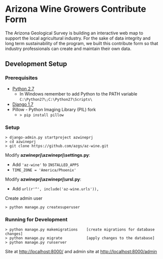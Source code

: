 # Arizona Wine Growers Contribute Form

The Arizona Geological Survey is building an interactive web map to support the local agricultural industry. For the sake of data integrity and long term sustainability of the program, we built this contribute form so that industry professionals can create and maintain their own data.

## Development Setup

### Prerequisites

- [Python 2.7](www.python.org)
  - In Windows remember to add Python to the PATH variable `C:\Python27\;C:\Python27\Scripts\`
- [Django 1.7](https://www.djangoproject.com/)
- Pillow - Python Imaging Library (PIL) fork
  - `> pip install pillow`
  
### Setup

```
> django-admin.py startproject azwineprj
> cd azwineprj
> git clone https://github.com/azgs/az-wine.git
```

Modify **azwineprj\azwineprj\settings.py**:
 - Add `'az-wine'` to `INSTALLED_APPS`
 - `TIME_ZONE = 'America/Phoenix'`

Modify **azwineprj\azwineprj\ursl.py**:
 - Add `url(r'^', include('az-wine.urls')),`

Create admin user

`> python manage.py createsuperuser`

### Running for Development

```
> python manage.py makemigrations    [create migrations for database changes]
> python manage.py migrate           [apply changes to the database]
> python manage.py runserver
```

Site at [http://localhost:8000/](http://localhost:8000/) and admin site at [http://localhost:8000/admin](http://localhost:8000/admin)
